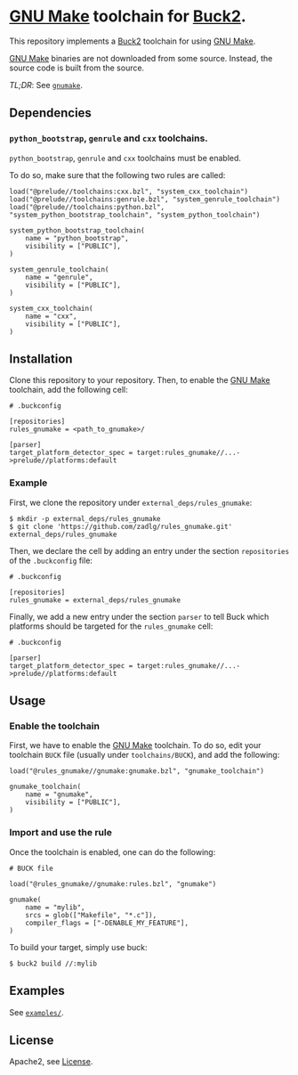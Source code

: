 # [GNU Make] toolchain for [Buck2].

This repository implements a [Buck2] toolchain for using [GNU Make].

[GNU Make] binaries are not downloaded from some source. Instead, the source code
is built from the source.

_TL;DR_: See [`gnumake`](docs/root/gnumake/rules.bzl.md#gnumake).

## Dependencies

### `python_bootstrap`, `genrule` and `cxx` toolchains.

`python_bootstrap`, `genrule` and `cxx` toolchains must be enabled.

To do so, make sure that the following two rules are called:

```starlark
load("@prelude//toolchains:cxx.bzl", "system_cxx_toolchain")
load("@prelude//toolchains:genrule.bzl", "system_genrule_toolchain")
load("@prelude//toolchains:python.bzl", "system_python_bootstrap_toolchain", "system_python_toolchain")

system_python_bootstrap_toolchain(
    name = "python_bootstrap",
    visibility = ["PUBLIC"],
)

system_genrule_toolchain(
    name = "genrule",
    visibility = ["PUBLIC"],
)

system_cxx_toolchain(
    name = "cxx",
    visibility = ["PUBLIC"],
)
```

## Installation

Clone this repository to your repository. Then, to enable the [GNU Make]
toolchain, add the following cell:

```
# .buckconfig

[repositories]
rules_gnumake = <path_to_gnumake>/

[parser]
target_platform_detector_spec = target:rules_gnumake//...->prelude//platforms:default
```

### Example

First, we clone the repository under `external_deps/rules_gnumake`:

```shell
$ mkdir -p external_deps/rules_gnumake
$ git clone 'https://github.com/zadlg/rules_gnumake.git' external_deps/rules_gnumake
```

Then, we declare the cell by adding an entry under the section `repositories`
of the `.buckconfig` file:

```
# .buckconfig

[repositories]
rules_gnumake = external_deps/rules_gnumake
```

Finally, we add a new entry under the section `parser` to tell Buck which
platforms should be targeted for the `rules_gnumake` cell:

```
# .buckconfig

[parser]
target_platform_detector_spec = target:rules_gnumake//...->prelude//platforms:default
```

## Usage

### Enable the toolchain

First, we have to enable the [GNU Make] toolchain. To do so, edit your toolchain
`BUCK` file (usually under `toolchains/BUCK`), and add the following:

```starlark
load("@rules_gnumake//gnumake:gnumake.bzl", "gnumake_toolchain")

gnumake_toolchain(
    name = "gnumake",
    visibility = ["PUBLIC"],
)
```

### Import and use the rule

Once the toolchain is enabled, one can do the following:

```starlark
# BUCK file

load("@rules_gnumake//gnumake:rules.bzl", "gnumake")

gnumake(
    name = "mylib",
    srcs = glob(["Makefile", "*.c"]),
    compiler_flags = ["-DENABLE_MY_FEATURE"],
)
```

To build your target, simply use buck:

```shell
$ buck2 build //:mylib
```

## Examples

See [`examples/`](examples/).

## License

Apache2, see [License](LICENSE).

[GNU Make]: https://www.gnu.org/software/make/
[Buck2]: https://buck2.build/

